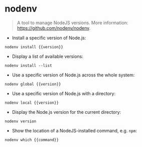 # nodenv

> A tool to manage NodeJS versions.
> More information: <https://github.com/nodenv/nodenv>.

- Install a specific version of Node.js:

`nodenv install {{version}}`

- Display a list of available versions:

`nodenv install --list`

- Use a specific version of Node.js across the whole system:

`nodenv global {{version}}`

- Use a specific version of Node.js with a directory:

`nodenv local {{version}}`

- Display the Node.js version for the current directory:

`nodenv version`

- Show the location of a NodeJS-installed command, e.g. `npm`:

`nodenv which {{command}}`
